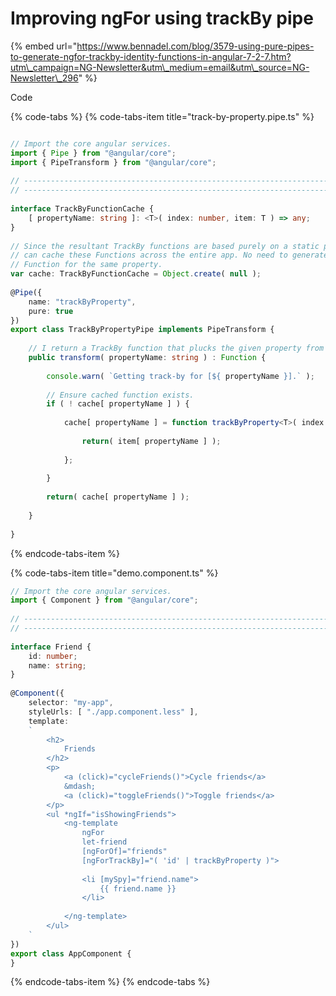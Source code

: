 # Improving ngFor using trackBy pipe



{% embed url="https://www.bennadel.com/blog/3579-using-pure-pipes-to-generate-ngfor-trackby-identity-functions-in-angular-7-2-7.htm?utm\_campaign=NG-Newsletter&utm\_medium=email&utm\_source=NG-Newsletter\_296" %}

Code

{% code-tabs %}
{% code-tabs-item title="track-by-property.pipe.ts" %}
```typescript

// Import the core angular services.
import { Pipe } from "@angular/core";
import { PipeTransform } from "@angular/core";
 
// ----------------------------------------------------------------------------------- //
// ----------------------------------------------------------------------------------- //
 
interface TrackByFunctionCache {
    [ propertyName: string ]: <T>( index: number, item: T ) => any;
}
 
// Since the resultant TrackBy functions are based purely on a static property name, we
// can cache these Functions across the entire app. No need to generate more than one
// Function for the same property.
var cache: TrackByFunctionCache = Object.create( null );
 
@Pipe({
    name: "trackByProperty",
    pure: true
})
export class TrackByPropertyPipe implements PipeTransform {
 
    // I return a TrackBy function that plucks the given property from the ngFor item.
    public transform( propertyName: string ) : Function {
 
        console.warn( `Getting track-by for [${ propertyName }].` );
 
        // Ensure cached function exists.
        if ( ! cache[ propertyName ] ) {
 
            cache[ propertyName ] = function trackByProperty<T>( index: number, item: T ) : any {
 
                return( item[ propertyName ] );
 
            };
 
        }
 
        return( cache[ propertyName ] );
 
    }
 
}
```
{% endcode-tabs-item %}

{% code-tabs-item title="demo.component.ts" %}
```typescript
// Import the core angular services.
import { Component } from "@angular/core";
 
// ----------------------------------------------------------------------------------- //
// ----------------------------------------------------------------------------------- //
 
interface Friend {
    id: number;
    name: string;
}
 
@Component({
    selector: "my-app",
    styleUrls: [ "./app.component.less" ],
    template:
    `
        <h2>
            Friends
        </h2>
        <p>
            <a (click)="cycleFriends()">Cycle friends</a>
            &mdash;
            <a (click)="toggleFriends()">Toggle friends</a>
        </p>
        <ul *ngIf="isShowingFriends">
            <ng-template
                ngFor
                let-friend
                [ngForOf]="friends"
                [ngForTrackBy]="( 'id' | trackByProperty )">
 
                <li [mySpy]="friend.name">
                    {{ friend.name }}
                </li>
 
            </ng-template>
        </ul>
    `
})
export class AppComponent {
}
```
{% endcode-tabs-item %}
{% endcode-tabs %}





